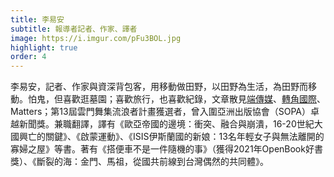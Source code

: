 ```yaml
---
title: 李易安
subtitle: 報導者記者、作家、譯者
image: https://i.imgur.com/pFu3BOL.jpg
highlight: true
order: 4
---
```

李易安，記者、作家與資深背包客，用移動做田野，以田野為生活，為田野而移動。怕鬼，但喜歡逛墓園；喜歡旅行，也喜歡紀錄，文章散見[端傳媒](https://theinitium.com/author/cEoTwTZK)、[轉角國際](https://global.udn.com/author/articles/1020/1458)、Matters；第13屆雲門舞集流浪者計畫獲選者，曾入圍亞洲出版協會（SOPA）卓越新聞獎。兼職翻譯，譯有《歐亞帝國的邊境：衝突、融合與崩潰，16-20世紀大國興亡的關鍵》、《啟蒙運動》、《ISIS伊斯蘭國的新娘：13名年輕女子與無法離開的寡婦之屋》等書。著有《搭便車不是一件隨機的事》（獲得2021年OpenBook好書獎）、《斷裂的海：金門、馬祖，從國共前線到台灣偶然的共同體》。